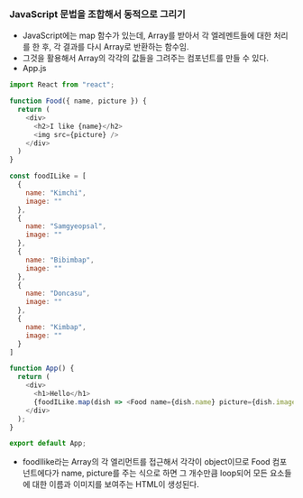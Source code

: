 ### JavaScript 문법을 조합해서 동적으로 그리기
- JavaScript에는 map 함수가 있는데, Array를 받아서 각 엘레멘트들에 대한 처리를 한 후, 각 결과를 다시 Array로 반환하는 함수임.
- 그것을 활용해서 Array의 각각의 값들을 그려주는 컴포넌트를 만들 수 있다.
- App.js
```javascript
import React from "react";

function Food({ name, picture }) {
  return (
    <div>
      <h2>I like {name}</h2>
      <img src={picture} />
    </div>
  )
}

const foodILike = [
  {
    name: "Kimchi",
    image: ""
  },
  {
    name: "Samgyeopsal",
    image: ""
  },
  {
    name: "Bibimbap",
    image: ""
  },
  {
    name: "Doncasu",
    image: ""
  },
  {
    name: "Kimbap",
    image: ""
  }
]

function App() {
  return (
    <div>
      <h1>Hello</h1>
      {foodILike.map(dish => <Food name={dish.name} picture={dish.image}/>)}
    </div>
  );
}

export default App;
```
- foodIlike라는 Array의 각 엘리먼트를 접근해서 각각이 object이므로 Food 컴포넌트에다가 name, picture를 주는 식으로 하면 그 개수만큼 loop되어 모든 요소들에 대한 이름과 이미지를 보여주는 HTML이 생성된다.